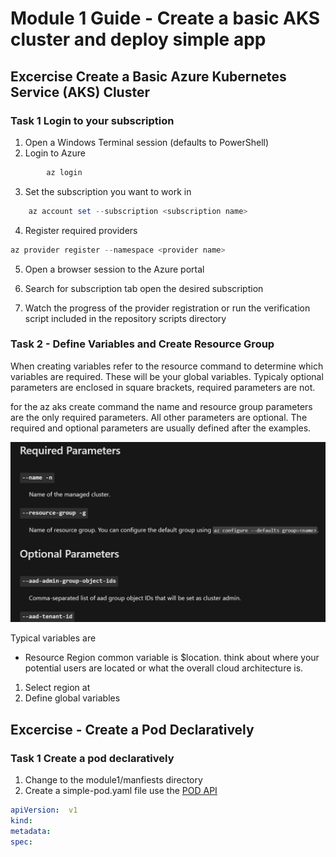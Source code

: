 # Module 1 Guide - Create a basic AKS cluster and deploy simple app

## Excercise Create a Basic Azure Kubernetes Service (AKS) Cluster

### Task 1 Login to your subscription

1. Open a Windows Terminal session (defaults to PowerShell)
2. Login to Azure

```powershell
        az login
```

3. Set the subscription you want to work in

```powershell
    az account set --subscription <subscription name>
```

4. Register required providers

```powershell
az provider register --namespace <provider name>
```

5. Open a browser session to the Azure portal 

6. Search for subscription tab open the desired subscription

7. Watch the progress of the provider registration or run the verification script included in the repository scripts directory

### Task 2 - Define Variables and Create Resource Group

When creating variables refer to the resource command to determine which variables are required. These will be your global variables. Typicaly optional parameters are enclosed in square brackets, required parameters are not.

for the az aks create command the name and resource group parameters are the only required parameters. All other parameters are optional. The required and optional parameters are usually defined after the examples.

![Variable doc example:](./img/var-example-1.png)

Typical variables are

- Resource Region common variable is $location. think about where your potential users are located or what the overall cloud architecture is.

1. Select region at
2. Define global variables

## Excercise - Create a Pod Declaratively

### Task 1 Create a pod declaratively

1. Change to the module1/manfiests directory
2. Create a simple-pod.yaml file
    use the [POD API](https://kubernetes.io/docs/reference/kubernetes-api/workload-resources/pod-v1/)

```YAML
apiVersion:  v1
kind:
metadata:
spec: 

```
